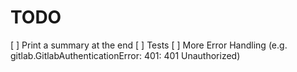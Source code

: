 # TODO

[ ] Print a summary at the end
[ ] Tests
[ ] More Error Handling (e.g. gitlab.GitlabAuthenticationError: 401: 401 Unauthorized)
